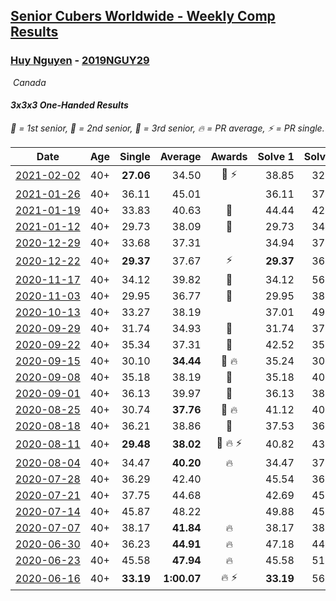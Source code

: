 <style>table {white-space: nowrap;}</style>
<link rel="stylesheet" type="text/css" href="/scw-comp/css/flags.css" />

## [Senior Cubers Worldwide - Weekly Comp Results](/scw-comp/results/)
### [Huy Nguyen](README.md) - [2019NGUY29](https://www.worldcubeassociation.org/persons/2019NGUY29?event=333oh)

<i class="flag flag-CA" />&nbsp;Canada

#### 3x3x3 One-Handed Results

<span style="white-space: nowrap;">🥇 = 1st senior</span>, <span style="white-space: nowrap;">🥈 = 2nd senior</span>, <span style="white-space: nowrap;">🥉 = 3rd senior</span>, <span style="white-space: nowrap;">🔥 = PR average</span>, <span style="white-space: nowrap;">⚡ = PR single</span>.

| Date | Age | Single | Average | Awards | Solve 1 | Solve 2 | Solve 3 | Solve 4 | Solve 5 | Video |
| :--: | :--: | --: | --: | :--: | --: | --: | --: | --: | --: | :-- |
| [2021-02-02](../../results/2021-02-02/333oh.md) | 40+ | **27.06** | 34.50 | 🥉 ⚡ | 38.85 | 32.54 | 35.62 | **27.06** | 35.35 | [Desktop](https://www.facebook.com/events/176364004262939/permalink/179749520591054) / [Mobile](https://m.facebook.com/events/176364004262939?view=permalink&id=179749520591054) |
| [2021-01-26](../../results/2021-01-26/333oh.md) | 40+ | 36.11 | 45.01 |  | 36.11 | 37.88 | 56.61 | 1:02.01 | 40.55 | [Desktop](https://www.facebook.com/events/415506712992555/permalink/418217582721468) / [Mobile](https://m.facebook.com/events/415506712992555?view=permalink&id=418217582721468) |
| [2021-01-19](../../results/2021-01-19/333oh.md) | 40+ | 33.83 | 40.63 | 🥉 | 44.44 | 42.38 | 37.78 | 41.73 | 33.83 | [Desktop](https://www.facebook.com/events/259430338941057/permalink/261340725416685) / [Mobile](https://m.facebook.com/events/259430338941057?view=permalink&id=261340725416685) |
| [2021-01-12](../../results/2021-01-12/333oh.md) | 40+ | 29.73 | 38.09 | 🥉 | 29.73 | 34.36 | 45.75 | DNF | 34.15 | [Desktop](https://www.facebook.com/events/154842819532367/permalink/156904812659501) / [Mobile](https://m.facebook.com/events/154842819532367?view=permalink&id=156904812659501) |
| [2020-12-29](../../results/2020-12-29/333oh.md) | 40+ | 33.68 | 37.31 |  | 34.94 | 37.09 | 41.31 | 33.68 | 39.89 | [Desktop](https://www.facebook.com/events/807437066779451/permalink/808827169973774) / [Mobile](https://m.facebook.com/events/807437066779451?view=permalink&id=808827169973774) |
| [2020-12-22](../../results/2020-12-22/333oh.md) | 40+ | **29.37** | 37.67 | ⚡ | **29.37** | 36.53 | 38.16 | 38.33 | DNF | [Desktop](https://www.facebook.com/events/758481858355136/permalink/762590934610895) / [Mobile](https://m.facebook.com/events/758481858355136?view=permalink&id=762590934610895) |
| [2020-11-17](../../results/2020-11-17/333oh.md) | 40+ | 34.12 | 39.82 | 🥉 | 34.12 | 56.11 | 37.05 | 46.92 | 35.48 | [Desktop](https://www.facebook.com/events/770207250227350/permalink/772012456713496) / [Mobile](https://m.facebook.com/events/770207250227350?view=permalink&id=772012456713496) |
| [2020-11-03](../../results/2020-11-03/333oh.md) | 40+ | 29.95 | 36.77 | 🥉 | 29.95 | 38.62 | 32.50 | 39.20 | 49.27 | [Desktop](https://www.facebook.com/events/1239637256416110/permalink/1246115435768292) / [Mobile](https://m.facebook.com/events/1239637256416110?view=permalink&id=1246115435768292) |
| [2020-10-13](../../results/2020-10-13/333oh.md) | 40+ | 33.27 | 38.19 |  | 37.01 | 49.13 | 36.34 | 33.27 | 41.22 | [Desktop](https://www.facebook.com/events/2855876438029747/permalink/2859706954313362) / [Mobile](https://m.facebook.com/events/2855876438029747?view=permalink&id=2859706954313362) |
| [2020-09-29](../../results/2020-09-29/333oh.md) | 40+ | 31.74 | 34.93 | 🥉 | 31.74 | 37.47 | 38.55 | 34.14 | 33.18 | [Desktop](https://www.facebook.com/events/1202263490156156/permalink/1207207106328461) / [Mobile](https://m.facebook.com/events/1202263490156156?view=permalink&id=1207207106328461) |
| [2020-09-22](../../results/2020-09-22/333oh.md) | 40+ | 35.34 | 37.31 | 🥉 | 42.52 | 35.34 | 39.18 | 35.87 | 36.87 | [Desktop](https://www.facebook.com/events/349197636276246/permalink/352981682564508) / [Mobile](https://m.facebook.com/events/349197636276246?view=permalink&id=352981682564508) |
| [2020-09-15](../../results/2020-09-15/333oh.md) | 40+ | 30.10 | **34.44** | 🥉 🔥 | 35.24 | 30.10 | 35.41 | 32.68 | 39.76 | [Desktop](https://www.facebook.com/events/3404368289613252/permalink/3416320421751372) / [Mobile](https://m.facebook.com/events/3404368289613252?view=permalink&id=3416320421751372) |
| [2020-09-08](../../results/2020-09-08/333oh.md) | 40+ | 35.18 | 38.19 | 🥉 | 35.18 | 40.59 | 40.14 | 38.95 | 35.48 | [Desktop](https://www.facebook.com/events/660661614881054/permalink/661802854766930) / [Mobile](https://m.facebook.com/events/660661614881054?view=permalink&id=661802854766930) |
| [2020-09-01](../../results/2020-09-01/333oh.md) | 40+ | 36.13 | 39.97 | 🥈 | 36.13 | 38.60 | 42.21 | 39.11 | 45.46 | [Desktop](https://www.facebook.com/events/652945192290048/permalink/658844118366822) / [Mobile](https://m.facebook.com/events/652945192290048?view=permalink&id=658844118366822) |
| [2020-08-25](../../results/2020-08-25/333oh.md) | 40+ | 30.74 | **37.76** | 🥉 🔥 | 41.12 | 40.44 | 30.74 | 31.71 | 46.86 | [Desktop](https://www.facebook.com/events/2812216602434889/permalink/2818200948503121) / [Mobile](https://m.facebook.com/events/2812216602434889?view=permalink&id=2818200948503121) |
| [2020-08-18](../../results/2020-08-18/333oh.md) | 40+ | 36.21 | 38.86 | 🥉 | 37.53 | 36.21 | 38.47 | 40.59 | 43.92 | [Desktop](https://www.facebook.com/events/357518755418063/permalink/362138078289464) / [Mobile](https://m.facebook.com/events/357518755418063?view=permalink&id=362138078289464) |
| [2020-08-11](../../results/2020-08-11/333oh.md) | 40+ | **29.48** | **38.02** | 🥉 🔥 ⚡ | 40.82 | 43.69 | 37.70 | 35.54 | **29.48** | [Desktop](https://www.facebook.com/events/338631130511019/permalink/342680723439393) / [Mobile](https://m.facebook.com/events/338631130511019?view=permalink&id=342680723439393) |
| [2020-08-04](../../results/2020-08-04/333oh.md) | 40+ | 34.47 | **40.20** | 🔥 | 34.47 | 37.63 | 42.14 | 53.08 | 40.84 | [Desktop](https://www.facebook.com/events/748440219235440/permalink/752954102117385) / [Mobile](https://m.facebook.com/events/748440219235440?view=permalink&id=752954102117385) |
| [2020-07-28](../../results/2020-07-28/333oh.md) | 40+ | 36.29 | 42.40 |  | 45.54 | 36.29 | 44.17 | 45.77 | 37.49 | [Desktop](https://www.facebook.com/events/708566320000803/permalink/712054702985298) / [Mobile](https://m.facebook.com/events/708566320000803?view=permalink&id=712054702985298) |
| [2020-07-21](../../results/2020-07-21/333oh.md) | 40+ | 37.75 | 44.68 |  | 42.69 | 45.19 | 37.75 | 46.19 | 46.15 | [Desktop](https://www.facebook.com/events/1842039515939197/permalink/1846170192192796) / [Mobile](https://m.facebook.com/events/1842039515939197?view=permalink&id=1846170192192796) |
| [2020-07-14](../../results/2020-07-14/333oh.md) | 40+ | 45.87 | 48.22 |  | 49.88 | 45.87 | 48.90 | DNS | DNS | [Desktop](https://www.facebook.com/events/1157754364595802/permalink/1162359927468579) / [Mobile](https://m.facebook.com/events/1157754364595802?view=permalink&id=1162359927468579) |
| [2020-07-07](../../results/2020-07-07/333oh.md) | 40+ | 38.17 | **41.84** | 🔥 | 38.17 | 38.99 | 41.89 | 44.64 | DNF | [Desktop](https://www.facebook.com/events/271667090769235/permalink/275470057055605) / [Mobile](https://m.facebook.com/events/271667090769235?view=permalink&id=275470057055605) |
| [2020-06-30](../../results/2020-06-30/333oh.md) | 40+ | 36.23 | **44.91** | 🔥 | 47.18 | 44.63 | 48.42 | 36.23 | 42.93 | [Desktop](https://www.facebook.com/events/679860472562391/permalink/683463182202120) / [Mobile](https://m.facebook.com/events/679860472562391?view=permalink&id=683463182202120) |
| [2020-06-23](../../results/2020-06-23/333oh.md) | 40+ | 45.58 | **47.94** | 🔥 | 45.58 | 51.42 | 46.81 | DNS | DNS | [Desktop](https://www.facebook.com/events/722150235200875/permalink/726287661453799) / [Mobile](https://m.facebook.com/events/722150235200875?view=permalink&id=726287661453799) |
| [2020-06-16](../../results/2020-06-16/333oh.md) | 40+ | **33.19** | **1:00.07** | 🔥 ⚡ | **33.19** | 56.89 | 1:06.34 | 1:06.43 | 56.97 | [Desktop](https://www.facebook.com/events/604103587178706/permalink/608307886758276) / [Mobile](https://m.facebook.com/events/604103587178706?view=permalink&id=608307886758276) |


<!-- Global site tag (gtag.js) - Google Analytics -->
<script async src="https://www.googletagmanager.com/gtag/js?id=UA-86348435-3"></script>
<script>window.dataLayer = window.dataLayer || []; function gtag() {dataLayer.push(arguments);} gtag('js', new Date()); gtag('config', 'UA-86348435-3');</script>
